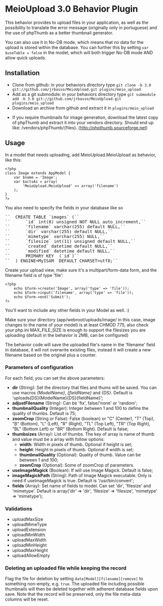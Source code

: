 # MeioUpload 3.0 Behavior Plugin

This behavior provides to upload files in your application, as well as the possibility to translate the error message (originally only in portuguese) and the use of phpThumb as a better thumbnail generator.

You can also use it in No-DB mode, which means that no data for the upload is stored within the database. You can further this by setting `var $useTable = false` in the model, which will both trigger No-DB mode AND allow quick uploads.


## Installation
- Clone from github: in your behaviors directory type `git clone -b 3.0 git://github.com/jrbasso/MeioUpload.git plugins/meio_upload`
- Add as a git submodule: in your behaviors directory type `git submodule add -b 3.0 git://github.com/jrbasso/MeioUpload.git plugins/meio_upload`
- Download an archive from github and extract it in `plugins/meio_upload`

* If you require thumbnails for image generation, download the latest copy of phpThumb and extract it into your vendors directory. Should end up like: /vendors/phpThumb/{files}. (http://phpthumb.sourceforge.net)

## Usage
In a model that needs uploading, add MeioUpload.MeioUpload as behavior, like this:

	<?php
	class Image extends AppModel {
		var $name = 'Image';
		var $actsAs = array(
			'MeioUpload.MeioUpload' => array('filename')
		);
	}
	?>

You also need to specify the fields in your database like so
<pre>
``	CREATE TABLE `images` (``
``		`id` int(8) unsigned NOT NULL auto_increment,``
``		`filename` varchar(255) default NULL,``
``		`dir` varchar(255) default NULL,``
``		`mimetype` varchar(255) NULL,``
``		`filesize` int(11) unsigned default NULL,``
``		`created` datetime default NULL,``
``		`modified` datetime default NULL,``
``		PRIMARY KEY  (`id`)``
``	) ENGINE=MyISAM  DEFAULT CHARSET=utf8;``
</pre>

Create your upload view, make sure it's a multipart/form-data form, and the filename field is of type 'file':

	<?php
		echo $form->create('Image', array('type' => 'file'));
		echo $form->input('filename', array('type' => 'file'));
		echo $form->end('Submit');
	?>
You'll want to include any other fields in your Model as well. :)

Make sure your directory (app/webroot/uploads/image/ in this case, image changes to the name of your model) is at least CHMOD 775, also check your php.ini MAX_FILE_SIZE is enough to support the filesizes you are uploading (default in the behavior is 2MB, can be configured)

The behavior code will save the uploaded file's name in the 'filename' field in database, it will not overwrite existing files, instead it will create a new filename based on the original plus a counter.

### Parameters of configuration

For each field, you can set the above parameters:

 * **dir** (String): Set the directory that files and thums will be saved. You can use macros *{ModelName}*, *{fieldName}* and *{DS}*. Default is 'uploads{DS}{ModelName}{DS}{fieldName}';
 * **adjustFilename** (String): Can be 'fix', false/'none' or 'random';
 * **thumbnailQuality** (Integer): Integer between 1 and 100 to define the quality of thumbs. Default is 75;
 * **zoomCrop** (String or False): False (boolean) or "C" (Center), "T" (Top), "B" (Bottom), "L" (Left), "R" (Right), "TL" (Top Left), "TR" (Top Right), "BL" (Bottom Left) or "BR" (Bottom Right). Default is false;
 * **thumbsizes** (Array): List of thumbs. The key of array is name of thumb and value must be a array with follow options:
   * **width**: Width in pixels of thumb. Optional if height is set;
   * **height**: Height in pixels of thumb. Optional if width is set;
   * **thumbnailQuality** (Optional): Quality of thumb. Value can be between 1 and 100;
   * **zoomCrop** (Optional): Some of zoomCrop of parameters.
 * **useImageMagick** (Boolean): If will use Image Magick. Default is false;
 * **imageMagickPath** (String): Path of Image Magick executable. Only is need if useImageMagick is true. Default is '/usr/bin/convert';
 * **fields** (Array): Set name of fields to model. Can set 'dir', 'filesize' and 'mimetype'. Default is array('dir' => 'dir', 'filesize' => 'filesize', 'mimetype' => 'mimetype');

### Validations

 * uploadMaxSize
 * uploadMimeType
 * uploadExtension
 * uploadMinWidth
 * uploadMaxWidth
 * uploadMinHeight
 * uploadMaxHeight
 * uploadAllowEmpty

### Deleting an uploaded file while keeping the record
Flag the file for deletion by setting `data[Model][filename][remove]` to something non-empty, e.g. `true`. The uploaded file including possible thumbnails will then be deleted together with adherent database fields upon save. Note that the record will be preserved, only the file meta-data columns will be reset.
